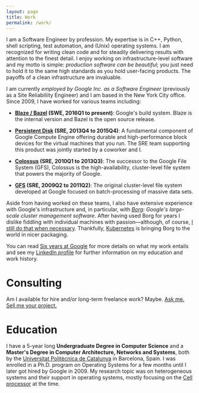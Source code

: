 ```yaml
---
layout: page
title: Work
permalink: /work/
---
```


I am a Software Engineer by profession.  My expertise is in C++, Python, shell
scripting, test automation, and (Unix) operating systems.  I am recognized for
writing clean code and for steadily delivering results with attention to the
finest detail.  I enjoy working on infrastructure-level software and my motto is
simple: *production software can be beautiful*; you just need to hold it to the
same high standards as you hold user-facing products.  The payoffs of a clean
infrastructure are invaluable.

I am currently *employed by Google Inc. as a Software Engineer* (previously as
a Site Reliabiliity Engineer) and I am based in the New York City office.
Since 2009, I have worked for various teams including:

* **[Blaze / Bazel](http://bazel.io/) (SWE, 2016Q1 to present)**: Google's build
  system.  Blaze is the internal version and Bazel is the open source release.

* **[Persistent Disk](https://cloud.google.com/compute/docs/disks/persistent-disks)
  (SRE, 2013Q4 to 2015Q4)**: A fundamental component of
  Google Compute Engine offering durable and high-performance block
  devices for the virtual machines that you run.  The SRE team
  supporting this product was jointly started by a coworker and I.

* **[Colossus](http://static.googleusercontent.com/external_content/untrusted_dlcp/research.google.reverse-proxy.org/en/us/university/relations/facultysummit2010/storage_architecture_and_challenges.pdf)
  (SRE, 2010Q1 to 2013Q3)**: The successor to the Google File System
  (GFS), Colossus is the high-availability, cluster-level file system
  that powers the majority of Google.

* **[GFS](http://research.google.com/archive/gfs.html)
  (SRE, 2009Q2 to 2011Q2)**: The original cluster-level file system
  developed at Google focused on batch-processing of massive data
  sets.

Aside from having worked on these teams, I also have extensive experience with
Google's infrastructure and, in particular, with
*[Borg](http://research.google.com/pubs/pub43438.html): Google's large-scale
cluster management software*.  After having used Borg for years I dislike
fiddling with individual machines with passion&mdash;although, of course, [I
still do that when
necessary](http://julipedia.meroh.net/2013/12/introducing-freebsd-test-suite.html).
Thankfully, [Kubernetes](http://kubernetes.io/) is bringing Borg to the world in
nicer packaging.

You can read [Six years at
Google](https://medium.com/@jmmv/six-years-at-google-8b06563fab08) for more
details on what my work entails and see my [LinkedIn
profile](https://www.linkedin.com/in/juliomerino) for further information on my
education and work history.

# Consulting

Am I available for hire and/or long-term freelance work?  Maybe.  [Ask me.  Sell
me your project.](/about)

# Education

I have a 5-year long **Undergraduate Degree in Computer Science** and a
**Master's Degree in Computer Architecture, Networks and Systems**, both by the
[Universitat Polit&egrave;cnica de Catalunya](http://www.upc.edu/) in Barcelona,
Spain.  I was enrolled in a Ph.D. program on Operating Systems for a few months
until I later got hired by Google in 2009.  My research topic was on
heterogeneous systems and their support in operating systems, mostly focusing on
the [Cell processor](https://en.wikipedia.org/wiki/Cell_(microprocessor)) at the
time.
